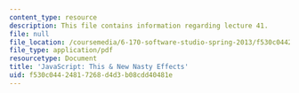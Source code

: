 ```yaml
---
content_type: resource
description: This file contains information regarding lecture 41.
file: null
file_location: /coursemedia/6-170-software-studio-spring-2013/f530c04424817268d4d3b08cdd40481e_MIT6_170S13_41-java-nast.pdf
file_type: application/pdf
resourcetype: Document
title: 'JavaScript: This & New Nasty Effects'
uid: f530c044-2481-7268-d4d3-b08cdd40481e
---
```

